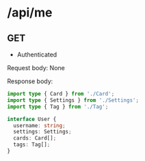 # /api/me
## GET
- Authenticated

Request body: None

Response body:
```ts
import type { Card } from './Card';
import type { Settings } from './Settings';
import type { Tag } from './Tag';

interface User {
  username: string;
  settings: Settings;
  cards: Card[];
  tags: Tag[];
}
```
